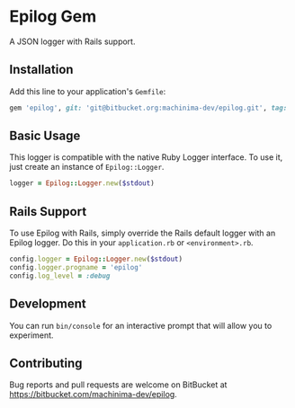 # Epilog Gem

A JSON logger with Rails support.

## Installation

Add this line to your application's `Gemfile`:

```ruby
gem 'epilog', git: 'git@bitbucket.org:machinima-dev/epilog.git', tag: 'v0.1.2'
```

## Basic Usage

This logger is compatible with the native Ruby Logger interface. To use it, just
create an instance of `Epilog::Logger`.

```ruby
logger = Epilog::Logger.new($stdout)
```

## Rails Support

To use Epilog with Rails, simply override the Rails default logger with an
Epilog logger. Do this in your `application.rb` or `<environment>.rb`.

```ruby
config.logger = Epilog::Logger.new($stdout)
config.logger.progname = 'epilog'
config.log_level = :debug
```

## Development

You can run `bin/console` for an interactive prompt that will allow you to
experiment.

## Contributing

Bug reports and pull requests are welcome on BitBucket at
https://bitbucket.com/machinima-dev/epilog.